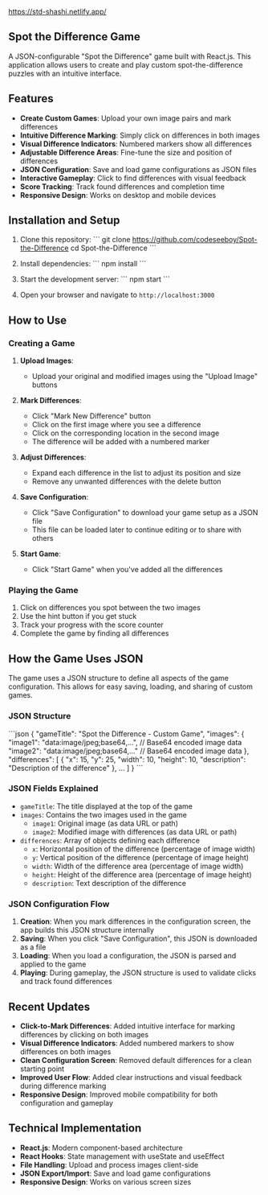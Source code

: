  <https://std-shashi.netlify.app/>
## Spot the Difference Game
A JSON-configurable "Spot the Difference" game built with React.js. This application allows users to create and play custom spot-the-difference puzzles with an intuitive interface.

## Features

- **Create Custom Games**: Upload your own image pairs and mark differences
- **Intuitive Difference Marking**: Simply click on differences in both images
- **Visual Difference Indicators**: Numbered markers show all differences
- **Adjustable Difference Areas**: Fine-tune the size and position of differences
- **JSON Configuration**: Save and load game configurations as JSON files
- **Interactive Gameplay**: Click to find differences with visual feedback
- **Score Tracking**: Track found differences and completion time
- **Responsive Design**: Works on desktop and mobile devices

## Installation and Setup

1. Clone this repository:
   \`\`\`
   git clone <https://github.com/codeseeboy/Spot-the-Difference>
   cd Spot-the-Difference
   \`\`\`

2. Install dependencies:
   \`\`\`
   npm install
   \`\`\`

3. Start the development server:
   \`\`\`
   npm start
   \`\`\`

4. Open your browser and navigate to `http://localhost:3000`

## How to Use

### Creating a Game

1. **Upload Images**:
   - Upload your original and modified images using the "Upload Image" buttons

2. **Mark Differences**:
   - Click "Mark New Difference" button
   - Click on the first image where you see a difference
   - Click on the corresponding location in the second image
   - The difference will be added with a numbered marker

3. **Adjust Differences**:
   - Expand each difference in the list to adjust its position and size
   - Remove any unwanted differences with the delete button

4. **Save Configuration**:
   - Click "Save Configuration" to download your game setup as a JSON file
   - This file can be loaded later to continue editing or to share with others

5. **Start Game**:
   - Click "Start Game" when you've added all the differences

### Playing the Game

1. Click on differences you spot between the two images
2. Use the hint button if you get stuck
3. Track your progress with the score counter
4. Complete the game by finding all differences

## How the Game Uses JSON

The game uses a JSON structure to define all aspects of the game configuration. This allows for easy saving, loading, and sharing of custom games.

### JSON Structure

\`\`\`json
{
  "gameTitle": "Spot the Difference - Custom Game",
  "images": {
    "image1": "data:image/jpeg;base64,...", // Base64 encoded image data
    "image2": "data:image/jpeg;base64,..." // Base64 encoded image data
  },
  "differences": [
    {
      "x": 15,
      "y": 25,
      "width": 10,
      "height": 10,
      "description": "Description of the difference"
    },
    ...
  ]
}
\`\`\`

### JSON Fields Explained

- `gameTitle`: The title displayed at the top of the game
- `images`: Contains the two images used in the game
  - `image1`: Original image (as data URL or path)
  - `image2`: Modified image with differences (as data URL or path)
- `differences`: Array of objects defining each difference
  - `x`: Horizontal position of the difference (percentage of image width)
  - `y`: Vertical position of the difference (percentage of image height)
  - `width`: Width of the difference area (percentage of image width)
  - `height`: Height of the difference area (percentage of image height)
  - `description`: Text description of the difference

### JSON Configuration Flow

1. **Creation**: When you mark differences in the configuration screen, the app builds this JSON structure internally
2. **Saving**: When you click "Save Configuration", this JSON is downloaded as a file
3. **Loading**: When you load a configuration, the JSON is parsed and applied to the game
4. **Playing**: During gameplay, the JSON structure is used to validate clicks and track found differences

## Recent Updates

- **Click-to-Mark Differences**: Added intuitive interface for marking differences by clicking on both images
- **Visual Difference Indicators**: Added numbered markers to show differences on both images
- **Clean Configuration Screen**: Removed default differences for a clean starting point
- **Improved User Flow**: Added clear instructions and visual feedback during difference marking
- **Responsive Design**: Improved mobile compatibility for both configuration and gameplay

## Technical Implementation

- **React.js**: Modern component-based architecture
- **React Hooks**: State management with useState and useEffect
- **File Handling**: Upload and process images client-side
- **JSON Export/Import**: Save and load game configurations
- **Responsive Design**: Works on various screen sizes
